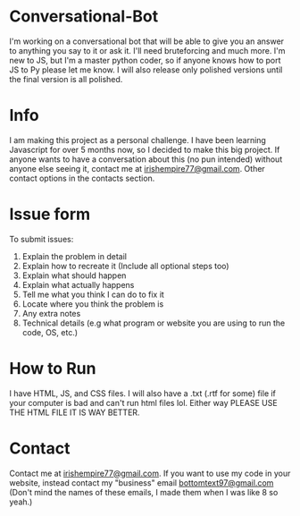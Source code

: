 # Conversational-Bot
I'm working on a conversational bot that will be able to give you an answer to anything you say to it or ask it. I'll need bruteforcing and much more. I'm new to JS, but I'm a master python coder, so if anyone knows how to port JS to Py please let me know. I will also release only polished versions until the final version is all polished.

# Info
I am making this project as a personal challenge. I have been learning Javascript for over 5 months now, so I decided to make this big project. If anyone wants to have a conversation about this (no pun intended) without anyone else seeing it, contact me at irishempire77@gmail.com. Other contact options in the contacts section.

# Issue form
To submit issues:
1. Explain the problem in detail
2. Explain how to recreate it (Include all optional steps too)
3. Explain what should happen
4. Explain what actually happens
5. Tell me what you think I can do to fix it
6. Locate where you think the problem is
7. Any extra notes
8. Technical details (e.g what program or website you are using to run the code, OS, etc.)

# How to Run
I have HTML, JS, and CSS files. I will also have a .txt (.rtf for some) file if your computer is bad and can't run html files lol. Either way PLEASE USE THE HTML FILE IT IS WAY BETTER.
# Contact
Contact me at irishempire77@gmail.com. If you want to use my code in your website, instead contact my "business" email bottomtext97@gmail.com (Don't mind the names of these emails, I made them when I was like 8 so yeah.)
